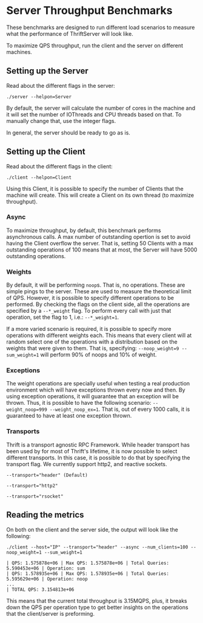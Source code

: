 # Server Throughput Benchmarks

These benchmarks are designed to run different load scenarios to
measure what the performance of ThriftServer will look like.

To maximize QPS throughput, run the client and the server on different machines.

## Setting up the Server

Read about the different flags in the server:

`./server --helpon=Server`

By default, the server will calculate the number of cores in the
machine and it will set the number of IOThreads and CPU threads
based on that. To manually change that, use the integer flags.

In general, the server should be ready to go as is.

## Setting up the Client

Read about the different flags in the client:

`./client --helpon=Client`

Using this Client, it is possible to specify the number of Clients
that the machine will create. This will create a Client on its
own thread (to maximize throughput).

### Async

To maximize throughput, by default, this benchmark performs asynchronous calls.
A max number of outstanding opertion is set to avoid having the Client
overflow the server. That is, setting 50 Clients with a
max outstanding operations of 100 means that at most, the Server will have
5000 outstanding operations.

### Weights

By default, it will be performing `noop`s. That is, no operations.
These are simple pings to the server. These are used to measure
the theoretical limit of QPS. However, it is possible to specify
different operations to be performed. By checking the flags on the
client side, all the operations are specified by a `--*_weight`
flag. To perform every call with just that operation, set the flag
to 1, i.e.: `--*_weight=1`.

If a more varied scenario is required, it is possible to specify more
operations with different weights each. This means that every client
will at random select one of the operations with a distribution based
on the weights that were given to them. That is, specifying:
`--noop_weight=9 --sum_weight=1` will perform 90% of noops and 10% of weight.

### Exceptions

The weight operations are specially useful when testing a real production
environment which will have exceptions thrown every now and then. By using
exception operations, it will guarantee that an exception will be thrown.
Thus, it is possible to have the following scenario:
`--weight_noop=999 --weight_noop_ex=1`. That is, out of every 1000 calls,
it is guaranteed to have at least one exception thrown.

### Transports

Thrift is a transport agnostic RPC Framework. While header transport has
been used by for most of Thrift's lifetime, it is now possible to select
different transports. In this case, it is possible to do that by specifying
the transport flag. We currently support http2, and reactive sockets.

`--transport="header" (Default)`

`--transport="http2"`

`--transport="rsocket"`

## Reading the metrics

On both on the client and the server side, the output will look like the following:

`./client --host="IP" --transport="header" --async --num_clients=100 --noop_weight=1 --sum_weight=1`

```
| QPS: 1.575878e+06 | Max QPS: 1.575878e+06 | Total Queries: 5.590453e+06 | Operation: sum
| QPS: 1.578935e+06 | Max QPS: 1.578935e+06 | Total Queries: 5.595629e+06 | Operation: noop
...
| TOTAL QPS: 3.154813e+06
```

This means that the current total throughput is 3.15MQPS, plus, it
breaks down the QPS per operation type to get better insights on the
operations that the client/server is preforming.
